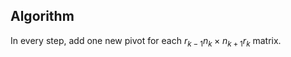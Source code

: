 ## Algorithm

In every step, add one new pivot for each $r_{k - 1} n_k \times n_{k + 1} r_k$ matrix.


